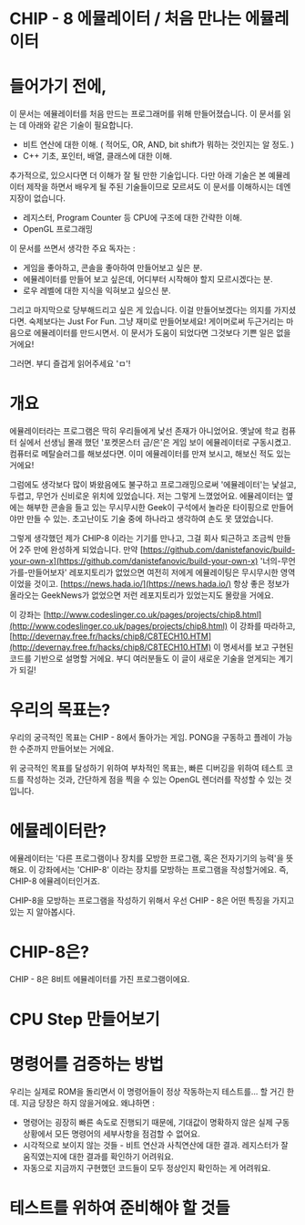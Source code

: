 # CHIP - 8 에뮬레이터 / 처음 만나는 에뮬레이터

# 들어가기 전에,

이 문서는 에뮬레이터를 처음 만드는 프로그래머를 위해 만들어졌습니다. 이 문서를 읽는 데 아래와 같은 기술이 필요합니다. 

- 비트 연산에 대한 이해. ( 적어도, OR, AND, bit shift가 뭐하는 것인지는 알 정도. )
- C++ 기초, 포인터, 배열, 클래스에 대한 이해.

추가적으로, 있으시다면 더 이해가 잘 될 만한 기술입니다. 다만 아래 기술은 본 예뮬레이터 제작을 하면서 배우게 될 주된 기술들이므로 모르셔도 이 문서를 이해하시는 데엔 지장이 없습니다.

- 레지스터, Program Counter 등 CPU에 구조에 대한 간략한 이해.
- OpenGL 프로그래밍

이 문서를 쓰면서 생각한 주요 독자는 :

- 게임을 좋아하고, 콘솔을 좋아하여 만들어보고 싶은 분.
- 에뮬레이터를 만들어 보고 싶은데, 어디부터 시작해야 할지 모르시겠다는 분.
- 로우 레벨에 대한 지식을 익혀보고 싶으신 분.

그리고 마지막으로 당부해드리고 싶은 게 있습니다. 이걸 만들어보겠다는 의지를 가지셨다면. 숙제보다는 Just For Fun. 그냥 재미로 만들어보세요! 게이머로써 두근거리는 마음으로 에뮬레이터를 만드시면서. 이 문서가 도움이 되었다면 그것보다 기쁜 일은 없을거에요!

그러면. 부디 즐겁게 읽어주세요 'ㅁ'! 

# 개요

에뮬레이터라는 프로그램은 딱히 우리들에게 낯선 존재가 아니었어요. 옛날에 학교 컴퓨터 실에서 선생님 몰래 했던 '포켓몬스터 금/은'은 게임 보이 에뮬레이터로 구동시켰고. 컴퓨터로 메탈슬러그를 해보셨다면. 이미 에뮬레이터를 만져 보시고, 해보신 적도 있는거에요! 

그럼에도 생각보다 많이 봐왔음에도 불구하고 프로그래밍으로써 '에뮬레이터'는 낯설고, 두렵고, 무언가 신비로운 위치에 있었습니다. 저는 그렇게 느꼈었어요. 에뮬레이터는 옆에는 해부한 콘솔을 들고 있는 무시무시한 Geek이 구석에서 놀라운 타이핑으로 만들어야만 만들 수 있는. 초고난이도 기술 중에 하나라고 생각하여 손도 못 댔었습니다. 

그렇게 생각했던 제가 CHIP-8 이라는 기기를 만나고, 그걸 회사 퇴근하고 조금씩 만들어 2주 만에 완성하게 되었습니다. 만약 [https://github.com/danistefanovic/build-your-own-x](https://github.com/danistefanovic/build-your-own-x) '너의-무언가를-만들어보자' 레포지토리가 없었으면 여전히 저에게 에뮬레이팅은 무시무시한 영역이었을 것이고. [https://news.hada.io/](https://news.hada.io/) 항상 좋은 정보가 올라오는 GeekNews가 없었으면 저런 레포지토리가 있었는지도 몰랐을 거에요. 

이 강좌는 [http://www.codeslinger.co.uk/pages/projects/chip8.html](http://www.codeslinger.co.uk/pages/projects/chip8.html) 이 강좌를 따라하고, [http://devernay.free.fr/hacks/chip8/C8TECH10.HTM](http://devernay.free.fr/hacks/chip8/C8TECH10.HTM) 이 명세서를 보고 구현된 코드를 기반으로 설명할 거에요. 부디 여러분들도 이 글이 새로운 기술을 얻게되는 계기가 되길!

# 우리의 목표는?

 우리의 궁극적인 목표는 CHIP - 8에서 돌아가는 게임. PONG을 구동하고 플레이 가능한 수준까지 만들어보는 거에요. 

위 궁극적인 목표를 달성하기 위하여 부차적인 목표는, 빠른 디버깅을 위하여 테스트 코드를 작성하는 것과, 간단하게 점을 찍을 수 있는 OpenGL 렌더러를 작성할 수 있는 것입니다. 

# 에뮬레이터란?

에뮬레이터는 '다른 프로그램이나 장치를 모방한 프로그램, 혹은 전자기기의 능력'을 뜻해요. 이 강좌에서는 'CHIP-8' 이라는 장치를 모방하는 프로그램을 작성할거에요. 즉, CHIP-8 에뮬레이터인거죠. 

CHIP-8을 모방하는 프로그램을 작성하기 위해서 우선 CHIP - 8은 어떤 특징을 가지고 있는 지 알아봅시다. 

# CHIP-8은?

CHIP - 8은 8비트 에뮬레이터를 가진 프로그램이에요.

# CPU Step 만들어보기

# 명령어를 검증하는 방법

우리는 실제로 ROM을 돌리면서 이 명령어들이 정상 작동하는지 테스트를... 할 거긴 한데. 지금 당장은 하지 않을거에요. 왜냐하면 :

- 명령어는 굉장히 빠른 속도로 진행되기 때문에, 기대값이 명확하지 않은 실제 구동 상황에서 모든 명령어의 세부사항을 점검할 수 없어요.
- 시각적으로 보이지 않는 것들 - 비트 연산과 사칙연산에 대한 결과. 레지스터가 잘 움직였는지에 대한 결과를 확인하기 어려워요.
- 자동으로 지금까지 구현했던 코드들이 모두 정상인지 확인하는 게 어려워요.

# 테스트를 위하여 준비해야 할 것들